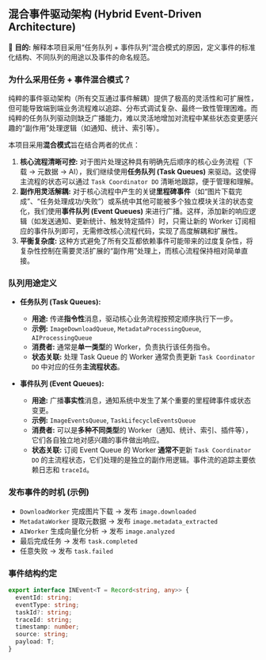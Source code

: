 ## 混合事件驱动架构 (Hybrid Event-Driven Architecture)

🎯 **目的:** 解释本项目采用“任务队列 + 事件队列”混合模式的原因，定义事件的标准化结构、不同队列的用途以及事件的命名规范。

### 为什么采用任务 + 事件混合模式？

纯粹的事件驱动架构（所有交互通过事件解耦）提供了极高的灵活性和可扩展性，但可能导致端到端业务流程难以追踪、分布式调试复杂、最终一致性管理困难。而纯粹的任务队列驱动则缺乏广播能力，难以灵活地增加对流程中某些状态变更感兴趣的“副作用”处理逻辑（如通知、统计、索引等）。

本项目采用**混合模式**旨在结合两者的优点：

1.  **核心流程清晰可控:** 对于图片处理这种具有明确先后顺序的核心业务流程（下载 -> 元数据 -> AI），我们继续使用**任务队列 (Task Queues)** 来驱动。这使得主流程的状态可以通过 `Task Coordinator DO` 清晰地跟踪，便于管理和理解。
2.  **副作用灵活解耦:** 对于核心流程中产生的关键**里程碑事件**（如“图片下载完成”、“任务处理成功/失败”）或系统中其他可能被多个独立模块关注的状态变化，我们使用**事件队列 (Event Queues)** 来进行广播。这样，添加新的响应逻辑（如发送通知、更新统计、触发特定插件）时，只需让新的 Worker 订阅相应的事件队列即可，无需修改核心流程代码，实现了高度解耦和扩展性。
3.  **平衡复杂度:** 这种方式避免了所有交互都依赖事件可能带来的过度复杂性，将复杂性控制在需要灵活扩展的“副作用”处理上，而核心流程保持相对简单直接。

### 队列用途定义

- **任务队列 (Task Queues):**
  - **用途:** 传递**指令性**消息，驱动核心业务流程按预定顺序执行下一步。
  - **示例:** `ImageDownloadQueue`, `MetadataProcessingQueue`, `AIProcessingQueue`
  - **消费者:** 通常是**单一类型**的 Worker，负责执行该任务指令。
  - **状态关联:** 处理 Task Queue 的 Worker 通常负责更新 `Task Coordinator DO` 中对应的任务**主流程状态**。

- **事件队列 (Event Queues):**
  - **用途:** 广播**事实性**消息，通知系统中发生了某个重要的里程碑事件或状态变更。
  - **示例:** `ImageEventsQueue`, `TaskLifecycleEventsQueue`
  - **消费者:** 可以是**多种不同类型**的 Worker（通知、统计、索引、插件等），它们各自独立地对感兴趣的事件做出响应。
  - **状态关联:** 订阅 Event Queue 的 Worker **通常不**更新 `Task Coordinator DO` 的主流程状态，它们处理的是独立的副作用逻辑。事件流的追踪主要依赖日志和 `traceId`。

### 发布事件的时机 (示例)

- `DownloadWorker` 完成图片下载 -> 发布 `image.downloaded`
- `MetadataWorker` 提取元数据 -> 发布 `image.metadata_extracted`
- `AIWorker` 生成向量化分析 -> 发布 `image.analyzed`
- 最后完成任务 -> 发布 `task.completed`
- 任意失败 -> 发布 `task.failed`

### 事件结构约定

```ts
export interface INEvent<T = Record<string, any>> {
  eventId: string;
  eventType: string;
  taskId?: string;
  traceId: string;
  timestamp: number;
  source: string;
  payload: T;
}
